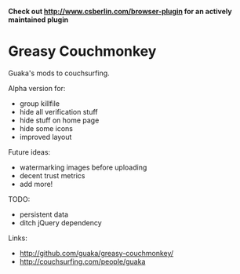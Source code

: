 **Check out http://www.csberlin.com/browser-plugin for an actively maintained plugin**


Greasy Couchmonkey
==================

Guaka's mods to couchsurfing.

Alpha version for:
 * group killfile
 * hide all verification stuff
 * hide stuff on home page
 * hide some icons
 * improved layout 

Future ideas:
 * watermarking images before uploading
 * decent trust metrics
 * add more! 

TODO:
 * persistent data
 * ditch jQuery dependency

Links:
 * http://github.com/guaka/greasy-couchmonkey/
 * http://couchsurfing.com/people/guaka
